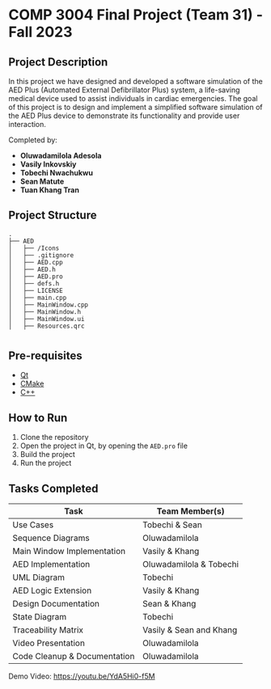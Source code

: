 # COMP 3004 Final Project (Team 31) - Fall 2023

## Project Description
In this project we have designed and developed a software simulation of the AED Plus (Automated External Defibrillator Plus) system, a life-saving medical
device used to assist individuals in cardiac emergencies. The goal of this project is to design and implement a simplified software simulation of the AED Plus device to demonstrate its functionality and provide user interaction.

Completed by:
- **Oluwadamilola Adesola** 
- **Vasily Inkovskiy**
- **Tobechi Nwachukwu**
- **Sean Matute**
- **Tuan Khang Tran**

## Project Structure
```
.
├── AED
│   ├── /Icons
│   ├── .gitignore
│   ├── AED.cpp
│   ├── AED.h
│   ├── AED.pro
│   ├── defs.h
│   ├── LICENSE
│   ├── main.cpp
│   ├── MainWindow.cpp
│   ├── MainWindow.h
│   ├── MainWindow.ui
│   ├── Resources.qrc
```

# 

## Pre-requisites
- [Qt](https://www.qt.io/download)
- [CMake](https://cmake.org/download/)
- [C++](https://en.cppreference.com/w/cpp/17)

## How to Run
1. Clone the repository
2. Open the project in Qt, by opening the `AED.pro` file
3. Build the project
4. Run the project

## Tasks Completed

| Task                         | Team Member(s)          |
|------------------------------|-------------------------|
| Use Cases                    | Tobechi & Sean          |
| Sequence Diagrams            | Oluwadamilola           |
| Main Window Implementation   | Vasily & Khang          |
| AED Implementation           | Oluwadamilola & Tobechi |
| UML Diagram                  | Tobechi                 |
| AED Logic Extension          | Vasily & Khang          |
| Design Documentation         | Sean & Khang            |
| State Diagram                | Tobechi                 |
| Traceability Matrix          | Vasily & Sean and Khang |
| Video Presentation           | Oluwadamilola           |
| Code Cleanup & Documentation | Oluwadamilola           |


Demo Video: https://youtu.be/YdA5Hi0-f5M